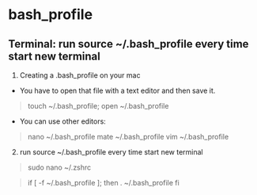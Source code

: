 # bash_profile
## Terminal: run source ~/.bash_profile every time start new terminal

1. Creating a .bash_profile on your mac
* You have to open that file with a text editor and then save it.

> touch ~/.bash_profile; open ~/.bash_profile

* You can use other editors:

> nano ~/.bash_profile
> mate ~/.bash_profile
> vim ~/.bash_profile

2. run source ~/.bash_profile every time start new terminal

> sudo nano ~/.zshrc

> if [ -f ~/.bash_profile ]; then
>  . ~/.bash_profile
> fi
